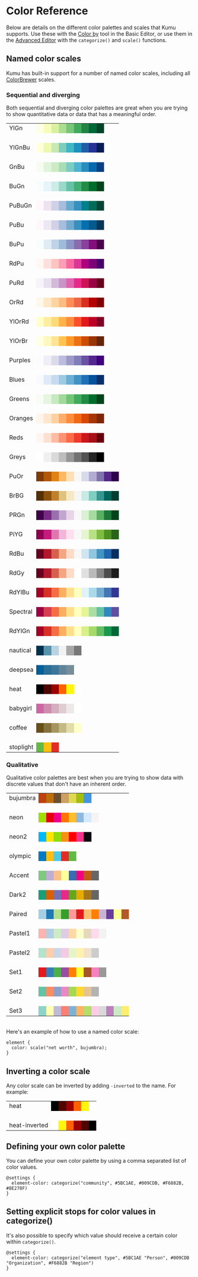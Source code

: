 # Color Reference

Below are details on the different color palettes and scales that Kumu supports. Use these with the [Color by](/guides/decorate.md#color-by) tool in the Basic Editor, or use them in the [Advanced Editor](/guides/decorate.md#decorate-in-the-advanced-editor) with the `categorize()` and `scale()` functions.

## Named color scales
Kumu has built-in support for a number of named color scales, including all [ColorBrewer](http://bl.ocks.org/mbostock/5577023) scales.

### Sequential and diverging
Both sequential and diverging color palettes are great when you are trying to show quantitative data or data that has a meaningful order.

<div class="color-scale">
<table class="table">
  <tbody>
  <tr>
  <td>YlGn</td><td style="background: rgb(255, 255, 229);">&nbsp;</td>
  <td style="background: rgb(247, 252, 185);">&nbsp;</td>
  <td style="background: rgb(217, 240, 163);">&nbsp;</td>
  <td style="background: rgb(173, 221, 142);">&nbsp;</td>
  <td style="background: rgb(120, 198, 121);">&nbsp;</td>
  <td style="background: rgb(65, 171, 93);">&nbsp;</td>
  <td style="background: rgb(35, 132, 67);">&nbsp;</td>
  <td style="background: rgb(0, 104, 55);">&nbsp;</td>
  <td style="background: rgb(0, 69, 41);">&nbsp;</td>
  </tr>
      <tr class="spacer"><td>&nbsp;</td></tr>
  <tr>
  <td>YlGnBu</td><td style="background: rgb(255, 255, 217);">&nbsp;</td>
  <td style="background: rgb(237, 248, 177);">&nbsp;</td>
  <td style="background: rgb(199, 233, 180);">&nbsp;</td>
  <td style="background: rgb(127, 205, 187);">&nbsp;</td>
  <td style="background: rgb(65, 182, 196);">&nbsp;</td>
  <td style="background: rgb(29, 145, 192);">&nbsp;</td>
  <td style="background: rgb(34, 94, 168);">&nbsp;</td>
  <td style="background: rgb(37, 52, 148);">&nbsp;</td>
  <td style="background: rgb(8, 29, 88);">&nbsp;</td>
  </tr>
      <tr class="spacer"><td>&nbsp;</td></tr>
  <tr>
  <td>GnBu</td><td style="background: rgb(247, 252, 240);">&nbsp;</td>
  <td style="background: rgb(224, 243, 219);">&nbsp;</td>
  <td style="background: rgb(204, 235, 197);">&nbsp;</td>
  <td style="background: rgb(168, 221, 181);">&nbsp;</td>
  <td style="background: rgb(123, 204, 196);">&nbsp;</td>
  <td style="background: rgb(78, 179, 211);">&nbsp;</td>
  <td style="background: rgb(43, 140, 190);">&nbsp;</td>
  <td style="background: rgb(8, 104, 172);">&nbsp;</td>
  <td style="background: rgb(8, 64, 129);">&nbsp;</td>
  </tr>
      <tr class="spacer"><td>&nbsp;</td></tr>
  <tr>
  <td>BuGn</td><td style="background: rgb(247, 252, 253);">&nbsp;</td>
  <td style="background: rgb(229, 245, 249);">&nbsp;</td>
  <td style="background: rgb(204, 236, 230);">&nbsp;</td>
  <td style="background: rgb(153, 216, 201);">&nbsp;</td>
  <td style="background: rgb(102, 194, 164);">&nbsp;</td>
  <td style="background: rgb(65, 174, 118);">&nbsp;</td>
  <td style="background: rgb(35, 139, 69);">&nbsp;</td>
  <td style="background: rgb(0, 109, 44);">&nbsp;</td>
  <td style="background: rgb(0, 68, 27);">&nbsp;</td>
  </tr>
      <tr class="spacer"><td>&nbsp;</td></tr>
  <tr>
  <td>PuBuGn</td><td style="background: rgb(255, 247, 251);">&nbsp;</td>
  <td style="background: rgb(236, 226, 240);">&nbsp;</td>
  <td style="background: rgb(208, 209, 230);">&nbsp;</td>
  <td style="background: rgb(166, 189, 219);">&nbsp;</td>
  <td style="background: rgb(103, 169, 207);">&nbsp;</td>
  <td style="background: rgb(54, 144, 192);">&nbsp;</td>
  <td style="background: rgb(2, 129, 138);">&nbsp;</td>
  <td style="background: rgb(1, 108, 89);">&nbsp;</td>
  <td style="background: rgb(1, 70, 54);">&nbsp;</td>
  </tr>
      <tr class="spacer"><td>&nbsp;</td></tr>
  <tr>
  <td>PuBu</td><td style="background: rgb(255, 247, 251);">&nbsp;</td>
  <td style="background: rgb(236, 231, 242);">&nbsp;</td>
  <td style="background: rgb(208, 209, 230);">&nbsp;</td>
  <td style="background: rgb(166, 189, 219);">&nbsp;</td>
  <td style="background: rgb(116, 169, 207);">&nbsp;</td>
  <td style="background: rgb(54, 144, 192);">&nbsp;</td>
  <td style="background: rgb(5, 112, 176);">&nbsp;</td>
  <td style="background: rgb(4, 90, 141);">&nbsp;</td>
  <td style="background: rgb(2, 56, 88);">&nbsp;</td>
  </tr>
      <tr class="spacer"><td>&nbsp;</td></tr>
  <tr>
  <td>BuPu</td><td style="background: rgb(247, 252, 253);">&nbsp;</td>
  <td style="background: rgb(224, 236, 244);">&nbsp;</td>
  <td style="background: rgb(191, 211, 230);">&nbsp;</td>
  <td style="background: rgb(158, 188, 218);">&nbsp;</td>
  <td style="background: rgb(140, 150, 198);">&nbsp;</td>
  <td style="background: rgb(140, 107, 177);">&nbsp;</td>
  <td style="background: rgb(136, 65, 157);">&nbsp;</td>
  <td style="background: rgb(129, 15, 124);">&nbsp;</td>
  <td style="background: rgb(77, 0, 75);">&nbsp;</td>
  </tr>
      <tr class="spacer"><td>&nbsp;</td></tr>
  <tr>
  <td>RdPu</td><td style="background: rgb(255, 247, 243);">&nbsp;</td>
  <td style="background: rgb(253, 224, 221);">&nbsp;</td>
  <td style="background: rgb(252, 197, 192);">&nbsp;</td>
  <td style="background: rgb(250, 159, 181);">&nbsp;</td>
  <td style="background: rgb(247, 104, 161);">&nbsp;</td>
  <td style="background: rgb(221, 52, 151);">&nbsp;</td>
  <td style="background: rgb(174, 1, 126);">&nbsp;</td>
  <td style="background: rgb(122, 1, 119);">&nbsp;</td>
  <td style="background: rgb(73, 0, 106);">&nbsp;</td>
  </tr>
      <tr class="spacer"><td>&nbsp;</td></tr>
  <tr>
  <td>PuRd</td><td style="background: rgb(247, 244, 249);">&nbsp;</td>
  <td style="background: rgb(231, 225, 239);">&nbsp;</td>
  <td style="background: rgb(212, 185, 218);">&nbsp;</td>
  <td style="background: rgb(201, 148, 199);">&nbsp;</td>
  <td style="background: rgb(223, 101, 176);">&nbsp;</td>
  <td style="background: rgb(231, 41, 138);">&nbsp;</td>
  <td style="background: rgb(206, 18, 86);">&nbsp;</td>
  <td style="background: rgb(152, 0, 67);">&nbsp;</td>
  <td style="background: rgb(103, 0, 31);">&nbsp;</td>
  </tr>
      <tr class="spacer"><td>&nbsp;</td></tr>
  <tr>
  <td>OrRd</td><td style="background: rgb(255, 247, 236);">&nbsp;</td>
  <td style="background: rgb(254, 232, 200);">&nbsp;</td>
  <td style="background: rgb(253, 212, 158);">&nbsp;</td>
  <td style="background: rgb(253, 187, 132);">&nbsp;</td>
  <td style="background: rgb(252, 141, 89);">&nbsp;</td>
  <td style="background: rgb(239, 101, 72);">&nbsp;</td>
  <td style="background: rgb(215, 48, 31);">&nbsp;</td>
  <td style="background: rgb(179, 0, 0);">&nbsp;</td>
  <td style="background: rgb(127, 0, 0);">&nbsp;</td>
  </tr>
      <tr class="spacer"><td>&nbsp;</td></tr>
  <tr>
  <td>YlOrRd</td><td style="background: rgb(255, 255, 204);">&nbsp;</td>
  <td style="background: rgb(255, 237, 160);">&nbsp;</td>
  <td style="background: rgb(254, 217, 118);">&nbsp;</td>
  <td style="background: rgb(254, 178, 76);">&nbsp;</td>
  <td style="background: rgb(253, 141, 60);">&nbsp;</td>
  <td style="background: rgb(252, 78, 42);">&nbsp;</td>
  <td style="background: rgb(227, 26, 28);">&nbsp;</td>
  <td style="background: rgb(189, 0, 38);">&nbsp;</td>
  <td style="background: rgb(128, 0, 38);">&nbsp;</td>
  </tr>
      <tr class="spacer"><td>&nbsp;</td></tr>
  <tr>
  <td>YlOrBr</td><td style="background: rgb(255, 255, 229);">&nbsp;</td>
  <td style="background: rgb(255, 247, 188);">&nbsp;</td>
  <td style="background: rgb(254, 227, 145);">&nbsp;</td>
  <td style="background: rgb(254, 196, 79);">&nbsp;</td>
  <td style="background: rgb(254, 153, 41);">&nbsp;</td>
  <td style="background: rgb(236, 112, 20);">&nbsp;</td>
  <td style="background: rgb(204, 76, 2);">&nbsp;</td>
  <td style="background: rgb(153, 52, 4);">&nbsp;</td>
  <td style="background: rgb(102, 37, 6);">&nbsp;</td>
  </tr>
      <tr class="spacer"><td>&nbsp;</td></tr>
  <tr>
  <td>Purples</td><td style="background: rgb(252, 251, 253);">&nbsp;</td>
  <td style="background: rgb(239, 237, 245);">&nbsp;</td>
  <td style="background: rgb(218, 218, 235);">&nbsp;</td>
  <td style="background: rgb(188, 189, 220);">&nbsp;</td>
  <td style="background: rgb(158, 154, 200);">&nbsp;</td>
  <td style="background: rgb(128, 125, 186);">&nbsp;</td>
  <td style="background: rgb(106, 81, 163);">&nbsp;</td>
  <td style="background: rgb(84, 39, 143);">&nbsp;</td>
  <td style="background: rgb(63, 0, 125);">&nbsp;</td>
  </tr>
      <tr class="spacer"><td>&nbsp;</td></tr>
  <tr>
  <td>Blues</td><td style="background: rgb(247, 251, 255);">&nbsp;</td>
  <td style="background: rgb(222, 235, 247);">&nbsp;</td>
  <td style="background: rgb(198, 219, 239);">&nbsp;</td>
  <td style="background: rgb(158, 202, 225);">&nbsp;</td>
  <td style="background: rgb(107, 174, 214);">&nbsp;</td>
  <td style="background: rgb(66, 146, 198);">&nbsp;</td>
  <td style="background: rgb(33, 113, 181);">&nbsp;</td>
  <td style="background: rgb(8, 81, 156);">&nbsp;</td>
  <td style="background: rgb(8, 48, 107);">&nbsp;</td>
  </tr>
      <tr class="spacer"><td>&nbsp;</td></tr>
  <tr>
  <td>Greens</td><td style="background: rgb(247, 252, 245);">&nbsp;</td>
  <td style="background: rgb(229, 245, 224);">&nbsp;</td>
  <td style="background: rgb(199, 233, 192);">&nbsp;</td>
  <td style="background: rgb(161, 217, 155);">&nbsp;</td>
  <td style="background: rgb(116, 196, 118);">&nbsp;</td>
  <td style="background: rgb(65, 171, 93);">&nbsp;</td>
  <td style="background: rgb(35, 139, 69);">&nbsp;</td>
  <td style="background: rgb(0, 109, 44);">&nbsp;</td>
  <td style="background: rgb(0, 68, 27);">&nbsp;</td>
  </tr>
      <tr class="spacer"><td>&nbsp;</td></tr>
  <tr>
  <td>Oranges</td><td style="background: rgb(255, 245, 235);">&nbsp;</td>
  <td style="background: rgb(254, 230, 206);">&nbsp;</td>
  <td style="background: rgb(253, 208, 162);">&nbsp;</td>
  <td style="background: rgb(253, 174, 107);">&nbsp;</td>
  <td style="background: rgb(253, 141, 60);">&nbsp;</td>
  <td style="background: rgb(241, 105, 19);">&nbsp;</td>
  <td style="background: rgb(217, 72, 1);">&nbsp;</td>
  <td style="background: rgb(166, 54, 3);">&nbsp;</td>
  <td style="background: rgb(127, 39, 4);">&nbsp;</td>
  </tr>
      <tr class="spacer"><td>&nbsp;</td></tr>
  <tr>
  <td>Reds</td><td style="background: rgb(255, 245, 240);">&nbsp;</td>
  <td style="background: rgb(254, 224, 210);">&nbsp;</td>
  <td style="background: rgb(252, 187, 161);">&nbsp;</td>
  <td style="background: rgb(252, 146, 114);">&nbsp;</td>
  <td style="background: rgb(251, 106, 74);">&nbsp;</td>
  <td style="background: rgb(239, 59, 44);">&nbsp;</td>
  <td style="background: rgb(203, 24, 29);">&nbsp;</td>
  <td style="background: rgb(165, 15, 21);">&nbsp;</td>
  <td style="background: rgb(103, 0, 13);">&nbsp;</td>
  </tr>
      <tr class="spacer"><td>&nbsp;</td></tr>
  <tr>
  <td>Greys</td><td style="background: rgb(255, 255, 255);">&nbsp;</td>
  <td style="background: rgb(240, 240, 240);">&nbsp;</td>
  <td style="background: rgb(217, 217, 217);">&nbsp;</td>
  <td style="background: rgb(189, 189, 189);">&nbsp;</td>
  <td style="background: rgb(150, 150, 150);">&nbsp;</td>
  <td style="background: rgb(115, 115, 115);">&nbsp;</td>
  <td style="background: rgb(82, 82, 82);">&nbsp;</td>
  <td style="background: rgb(37, 37, 37);">&nbsp;</td>
  <td style="background: rgb(0, 0, 0);">&nbsp;</td>
  </tr>
  <tr class="spacer"><td>&nbsp;</td></tr>
  <tr>
  <td>PuOr</td><td style="background: rgb(127, 59, 8);">&nbsp;</td>
  <td style="background: rgb(179, 88, 6);">&nbsp;</td>
  <td style="background: rgb(224, 130, 20);">&nbsp;</td>
  <td style="background: rgb(253, 184, 99);">&nbsp;</td>
  <td style="background: rgb(254, 224, 182);">&nbsp;</td>
  <td style="background: rgb(247, 247, 247);">&nbsp;</td>
  <td style="background: rgb(216, 218, 235);">&nbsp;</td>
  <td style="background: rgb(178, 171, 210);">&nbsp;</td>
  <td style="background: rgb(128, 115, 172);">&nbsp;</td>
  <td style="background: rgb(84, 39, 136);">&nbsp;</td>
  <td style="background: rgb(45, 0, 75);">&nbsp;</td>
  </tr>
  <tr class="spacer"><td>&nbsp;</td></tr>
  <tr>
  <td>BrBG</td><td style="background: rgb(84, 48, 5);">&nbsp;</td>
  <td style="background: rgb(140, 81, 10);">&nbsp;</td>
  <td style="background: rgb(191, 129, 45);">&nbsp;</td>
  <td style="background: rgb(223, 194, 125);">&nbsp;</td>
  <td style="background: rgb(246, 232, 195);">&nbsp;</td>
  <td style="background: rgb(245, 245, 245);">&nbsp;</td>
  <td style="background: rgb(199, 234, 229);">&nbsp;</td>
  <td style="background: rgb(128, 205, 193);">&nbsp;</td>
  <td style="background: rgb(53, 151, 143);">&nbsp;</td>
  <td style="background: rgb(1, 102, 94);">&nbsp;</td>
  <td style="background: rgb(0, 60, 48);">&nbsp;</td>
  </tr>
  <tr class="spacer"><td>&nbsp;</td></tr>
  <tr>
  <td>PRGn</td><td style="background: rgb(64, 0, 75);">&nbsp;</td>
  <td style="background: rgb(118, 42, 131);">&nbsp;</td>
  <td style="background: rgb(153, 112, 171);">&nbsp;</td>
  <td style="background: rgb(194, 165, 207);">&nbsp;</td>
  <td style="background: rgb(231, 212, 232);">&nbsp;</td>
  <td style="background: rgb(247, 247, 247);">&nbsp;</td>
  <td style="background: rgb(217, 240, 211);">&nbsp;</td>
  <td style="background: rgb(166, 219, 160);">&nbsp;</td>
  <td style="background: rgb(90, 174, 97);">&nbsp;</td>
  <td style="background: rgb(27, 120, 55);">&nbsp;</td>
  <td style="background: rgb(0, 68, 27);">&nbsp;</td>
  </tr>
  <tr class="spacer"><td>&nbsp;</td></tr>
  <tr>
  <td>PiYG</td><td style="background: rgb(142, 1, 82);">&nbsp;</td>
  <td style="background: rgb(197, 27, 125);">&nbsp;</td>
  <td style="background: rgb(222, 119, 174);">&nbsp;</td>
  <td style="background: rgb(241, 182, 218);">&nbsp;</td>
  <td style="background: rgb(253, 224, 239);">&nbsp;</td>
  <td style="background: rgb(247, 247, 247);">&nbsp;</td>
  <td style="background: rgb(230, 245, 208);">&nbsp;</td>
  <td style="background: rgb(184, 225, 134);">&nbsp;</td>
  <td style="background: rgb(127, 188, 65);">&nbsp;</td>
  <td style="background: rgb(77, 146, 33);">&nbsp;</td>
  <td style="background: rgb(39, 100, 25);">&nbsp;</td>
  </tr>
  <tr class="spacer"><td>&nbsp;</td></tr>
  <tr>
  <td>RdBu</td><td style="background: rgb(103, 0, 31);">&nbsp;</td>
  <td style="background: rgb(178, 24, 43);">&nbsp;</td>
  <td style="background: rgb(214, 96, 77);">&nbsp;</td>
  <td style="background: rgb(244, 165, 130);">&nbsp;</td>
  <td style="background: rgb(253, 219, 199);">&nbsp;</td>
  <td style="background: rgb(247, 247, 247);">&nbsp;</td>
  <td style="background: rgb(209, 229, 240);">&nbsp;</td>
  <td style="background: rgb(146, 197, 222);">&nbsp;</td>
  <td style="background: rgb(67, 147, 195);">&nbsp;</td>
  <td style="background: rgb(33, 102, 172);">&nbsp;</td>
  <td style="background: rgb(5, 48, 97);">&nbsp;</td>
  </tr>
  <tr class="spacer"><td>&nbsp;</td></tr>
  <tr>
  <td>RdGy</td><td style="background: rgb(103, 0, 31);">&nbsp;</td>
  <td style="background: rgb(178, 24, 43);">&nbsp;</td>
  <td style="background: rgb(214, 96, 77);">&nbsp;</td>
  <td style="background: rgb(244, 165, 130);">&nbsp;</td>
  <td style="background: rgb(253, 219, 199);">&nbsp;</td>
  <td style="background: rgb(255, 255, 255);">&nbsp;</td>
  <td style="background: rgb(224, 224, 224);">&nbsp;</td>
  <td style="background: rgb(186, 186, 186);">&nbsp;</td>
  <td style="background: rgb(135, 135, 135);">&nbsp;</td>
  <td style="background: rgb(77, 77, 77);">&nbsp;</td>
  <td style="background: rgb(26, 26, 26);">&nbsp;</td>
  </tr>
  <tr class="spacer"><td>&nbsp;</td></tr>
  <tr>
  <td>RdYlBu</td><td style="background: rgb(165, 0, 38);">&nbsp;</td>
  <td style="background: rgb(215, 48, 39);">&nbsp;</td>
  <td style="background: rgb(244, 109, 67);">&nbsp;</td>
  <td style="background: rgb(253, 174, 97);">&nbsp;</td>
  <td style="background: rgb(254, 224, 144);">&nbsp;</td>
  <td style="background: rgb(255, 255, 191);">&nbsp;</td>
  <td style="background: rgb(224, 243, 248);">&nbsp;</td>
  <td style="background: rgb(171, 217, 233);">&nbsp;</td>
  <td style="background: rgb(116, 173, 209);">&nbsp;</td>
  <td style="background: rgb(69, 117, 180);">&nbsp;</td>
  <td style="background: rgb(49, 54, 149);">&nbsp;</td>
  </tr>
  <tr class="spacer"><td>&nbsp;</td></tr>
  <tr>
  <td>Spectral</td><td style="background: rgb(158, 1, 66);">&nbsp;</td>
  <td style="background: rgb(213, 62, 79);">&nbsp;</td>
  <td style="background: rgb(244, 109, 67);">&nbsp;</td>
  <td style="background: rgb(253, 174, 97);">&nbsp;</td>
  <td style="background: rgb(254, 224, 139);">&nbsp;</td>
  <td style="background: rgb(255, 255, 191);">&nbsp;</td>
  <td style="background: rgb(230, 245, 152);">&nbsp;</td>
  <td style="background: rgb(171, 221, 164);">&nbsp;</td>
  <td style="background: rgb(102, 194, 165);">&nbsp;</td>
  <td style="background: rgb(50, 136, 189);">&nbsp;</td>
  <td style="background: rgb(94, 79, 162);">&nbsp;</td>
  </tr>
  <tr class="spacer"><td>&nbsp;</td></tr>
  <tr>
  <td>RdYlGn</td><td style="background: rgb(165, 0, 38);">&nbsp;</td>
  <td style="background: rgb(215, 48, 39);">&nbsp;</td>
  <td style="background: rgb(244, 109, 67);">&nbsp;</td>
  <td style="background: rgb(253, 174, 97);">&nbsp;</td>
  <td style="background: rgb(254, 224, 139);">&nbsp;</td>
  <td style="background: rgb(255, 255, 191);">&nbsp;</td>
  <td style="background: rgb(217, 239, 139);">&nbsp;</td>
  <td style="background: rgb(166, 217, 106);">&nbsp;</td>
  <td style="background: rgb(102, 189, 99);">&nbsp;</td>
  <td style="background: rgb(26, 152, 80);">&nbsp;</td>
  <td style="background: rgb(0, 104, 55);">&nbsp;</td>
  </tr>
  <tr class="spacer"><td>&nbsp;</td></tr>
    <tr>
      <td>nautical</td>
      <td style="background: #003250;">&nbsp;</td>
      <td style="background: #5893ac;">&nbsp;</td>
      <td style="background: #bbd2e0;">&nbsp;</td>
      <td style="background: #f2f2f5;">&nbsp;</td>
      <td style="background: #a7a7a7;">&nbsp;</td>
      <td style="background: #787878;">&nbsp;</td>
    </tr>
    <tr class="spacer"><td>&nbsp;</td></tr>
    <tr>
      <td>deepsea</td>
      <td style="background: #005F98;">&nbsp;</td>
      <td style="background: #296F98;">&nbsp;</td>
      <td style="background: #3C779A;">&nbsp;</td>
      <td style="background: #60849A;">&nbsp;</td>
      <td style="background: #788D9A;">&nbsp;</td>
    </tr>
    <tr class="spacer"><td>&nbsp;</td></tr>
    <tr>
      <td>heat</td>
      <td style="background: #000000;">&nbsp;</td>
      <td style="background: #4D0600;">&nbsp;</td>
      <td style="background: #9C0200;">&nbsp;</td>
      <td style="background: #FF6100;">&nbsp;</td>
      <td style="background: #FFF60B;">&nbsp;</td>
      <td style="background: #FFFFFF;">&nbsp;</td>
    </tr>
    <tr class="spacer"><td>&nbsp;</td></tr>
    <tr>
      <td>babygirl</td>
      <td style="background: #CC66A4;">&nbsp;</td>
      <td style="background: #CE8DAD;">&nbsp;</td>
      <td style="background: #D4AFBD;">&nbsp;</td>
      <td style="background: #DECED2;">&nbsp;</td>
      <td style="background: #EDE9E9;">&nbsp;</td>
      <td style="background: #FFFFFF;">&nbsp;</td>
    </tr>
    <tr class="spacer"><td>&nbsp;</td></tr>
    <tr>
      <td>coffee</td>
      <td style="background: #684F19;">&nbsp;</td>
      <td style="background: #86723D;">&nbsp;</td>
      <td style="background: #A49561;">&nbsp;</td>
      <td style="background: #C3B984;">&nbsp;</td>
      <td style="background: #E1DCA8;">&nbsp;</td>
      <td style="background: #FFFFCC;">&nbsp;</td>
    </tr>
    <tr class="spacer"><td>&nbsp;</td></tr>
    <tr>
      <td>stoplight</td>
      <td style="background: #62B944;">&nbsp;</td>
      <td style="background: #FDBE0F;">&nbsp;</td>
      <td style="background: #E02D28;">&nbsp;</td>
    </tr>
  </tbody>
</table>      
</div>

### Qualitative

Qualitative color palettes are best when you are trying to show data with discrete values that don't have an inherent order.

<div class="color-scale">
<table class="table">
  <tbody>
    <tr>
      <td>bujumbra</td>
      <td style="background: #BE420E;">&nbsp;</td>
      <td style="background: #BE6D0E;">&nbsp;</td>
      <td style="background: #6B4F2E;">&nbsp;</td>
      <td style="background: #CCA066;">&nbsp;</td>
      <td style="background: #E0D752;">&nbsp;</td>
      <td style="background: #A5BE0E;">&nbsp;</td>
      <td style="background: #4197E3;">&nbsp;</td>
    </tr>
    <tr class="spacer"><td>&nbsp;</td></tr>
    <tr>
      <td>neon</td>
      <td style="background: #9FDE00;">&nbsp;</td>
      <td style="background: #E7000C;">&nbsp;</td>
      <td style="background: #EC008C;">&nbsp;</td>
      <td style="background: #FF7404;">&nbsp;</td>
      <td style="background: #FFBE2A;">&nbsp;</td>
      <td style="background: #8FB9E1;">&nbsp;</td>
      <td style="background: #D5EAFF;">&nbsp;</td>
      <td style="background: #F6F4F4;">&nbsp;</td>
    </tr>
    <tr class="spacer"><td>&nbsp;</td></tr>
    <tr>
      <td>neon2</td>
      <td style="background: #00B9FC;">&nbsp;</td>
      <td style="background: #FEE300;">&nbsp;</td>
      <td style="background: #8EDC0C;">&nbsp;</td>
      <td style="background: #F69010;">&nbsp;</td>
      <td style="background: #FD0100;">&nbsp;</td>
      <td style="background: #F33389;">&nbsp;</td>
      <td style="background: #0B080F;">&nbsp;</td>
    </tr>
    <tr class="spacer"><td>&nbsp;</td></tr>
    <tr>
      <td>olympic</td>
      <td style="background: #007AC3;">&nbsp;</td>
      <td style="background: #FDBE0F;">&nbsp;</td>
      <td style="background: #4CC9E9;">&nbsp;</td>
      <td style="background: #E02D28;">&nbsp;</td>
      <td style="background: #62B944;">&nbsp;</td>
    </tr>
    <tr class="spacer"><td>&nbsp;</td></tr>
    <tr>
    <td>Accent</td><td style="background: rgb(127, 201, 127);">&nbsp;</td>
    <td style="background: rgb(190, 174, 212);">&nbsp;</td>
    <td style="background: rgb(253, 192, 134);">&nbsp;</td>
    <td style="background: rgb(255, 255, 153);">&nbsp;</td>
    <td style="background: rgb(56, 108, 176);">&nbsp;</td>
    <td style="background: rgb(240, 2, 127);">&nbsp;</td>
    <td style="background: rgb(191, 91, 23);">&nbsp;</td>
    <td style="background: rgb(102, 102, 102);">&nbsp;</td>
    </tr>
    <tr class="spacer"><td>&nbsp;</td></tr>
    <tr>
    <td>Dark2</td><td style="background: rgb(27, 158, 119);">&nbsp;</td>
    <td style="background: rgb(217, 95, 2);">&nbsp;</td>
    <td style="background: rgb(117, 112, 179);">&nbsp;</td>
    <td style="background: rgb(231, 41, 138);">&nbsp;</td>
    <td style="background: rgb(102, 166, 30);">&nbsp;</td>
    <td style="background: rgb(230, 171, 2);">&nbsp;</td>
    <td style="background: rgb(166, 118, 29);">&nbsp;</td>
    <td style="background: rgb(102, 102, 102);">&nbsp;</td>
    </tr>
    <tr class="spacer"><td>&nbsp;</td></tr>
    <tr>
    <td>Paired</td><td style="background: rgb(166, 206, 227);">&nbsp;</td>
    <td style="background: rgb(31, 120, 180);">&nbsp;</td>
    <td style="background: rgb(178, 223, 138);">&nbsp;</td>
    <td style="background: rgb(51, 160, 44);">&nbsp;</td>
    <td style="background: rgb(251, 154, 153);">&nbsp;</td>
    <td style="background: rgb(227, 26, 28);">&nbsp;</td>
    <td style="background: rgb(253, 191, 111);">&nbsp;</td>
    <td style="background: rgb(255, 127, 0);">&nbsp;</td>
    <td style="background: rgb(202, 178, 214);">&nbsp;</td>
    <td style="background: rgb(106, 61, 154);">&nbsp;</td>
    <td style="background: rgb(255, 255, 153);">&nbsp;</td>
    <td style="background: rgb(177, 89, 40);">&nbsp;</td>
    </tr>
    <tr class="spacer"><td>&nbsp;</td></tr>
    <tr>
    <td>Pastel1</td><td style="background: rgb(251, 180, 174);">&nbsp;</td>
    <td style="background: rgb(179, 205, 227);">&nbsp;</td>
    <td style="background: rgb(204, 235, 197);">&nbsp;</td>
    <td style="background: rgb(222, 203, 228);">&nbsp;</td>
    <td style="background: rgb(254, 217, 166);">&nbsp;</td>
    <td style="background: rgb(255, 255, 204);">&nbsp;</td>
    <td style="background: rgb(229, 216, 189);">&nbsp;</td>
    <td style="background: rgb(253, 218, 236);">&nbsp;</td>
    <td style="background: rgb(242, 242, 242);">&nbsp;</td>
    </tr>
    <tr class="spacer"><td>&nbsp;</td></tr>
    <tr>
    <td>Pastel2</td><td style="background: rgb(179, 226, 205);">&nbsp;</td>
    <td style="background: rgb(253, 205, 172);">&nbsp;</td>
    <td style="background: rgb(203, 213, 232);">&nbsp;</td>
    <td style="background: rgb(244, 202, 228);">&nbsp;</td>
    <td style="background: rgb(230, 245, 201);">&nbsp;</td>
    <td style="background: rgb(255, 242, 174);">&nbsp;</td>
    <td style="background: rgb(241, 226, 204);">&nbsp;</td>
    <td style="background: rgb(204, 204, 204);">&nbsp;</td>
    </tr>
    <tr class="spacer"><td>&nbsp;</td></tr>
    <tr>
    <td>Set1</td><td style="background: rgb(228, 26, 28);">&nbsp;</td>
    <td style="background: rgb(55, 126, 184);">&nbsp;</td>
    <td style="background: rgb(77, 175, 74);">&nbsp;</td>
    <td style="background: rgb(152, 78, 163);">&nbsp;</td>
    <td style="background: rgb(255, 127, 0);">&nbsp;</td>
    <td style="background: rgb(255, 255, 51);">&nbsp;</td>
    <td style="background: rgb(166, 86, 40);">&nbsp;</td>
    <td style="background: rgb(247, 129, 191);">&nbsp;</td>
    <td style="background: rgb(153, 153, 153);">&nbsp;</td>
    </tr>
    <tr class="spacer"><td>&nbsp;</td></tr>
    <tr>
    <td>Set2</td><td style="background: rgb(102, 194, 165);">&nbsp;</td>
    <td style="background: rgb(252, 141, 98);">&nbsp;</td>
    <td style="background: rgb(141, 160, 203);">&nbsp;</td>
    <td style="background: rgb(231, 138, 195);">&nbsp;</td>
    <td style="background: rgb(166, 216, 84);">&nbsp;</td>
    <td style="background: rgb(255, 217, 47);">&nbsp;</td>
    <td style="background: rgb(229, 196, 148);">&nbsp;</td>
    <td style="background: rgb(179, 179, 179);">&nbsp;</td>
    </tr>
    <tr class="spacer"><td>&nbsp;</td></tr>
    <tr>
    <td>Set3</td><td style="background: rgb(141, 211, 199);">&nbsp;</td>
    <td style="background: rgb(255, 255, 179);">&nbsp;</td>
    <td style="background: rgb(190, 186, 218);">&nbsp;</td>
    <td style="background: rgb(251, 128, 114);">&nbsp;</td>
    <td style="background: rgb(128, 177, 211);">&nbsp;</td>
    <td style="background: rgb(253, 180, 98);">&nbsp;</td>
    <td style="background: rgb(179, 222, 105);">&nbsp;</td>
    <td style="background: rgb(252, 205, 229);">&nbsp;</td>
    <td style="background: rgb(217, 217, 217);">&nbsp;</td>
    <td style="background: rgb(188, 128, 189);">&nbsp;</td>
    <td style="background: rgb(204, 235, 197);">&nbsp;</td>
    <td style="background: rgb(255, 237, 111);">&nbsp;</td>
    </tr>
  </tbody>
</table>      
</div>

<br />
Here's an example of how to use a named color scale:

```
element {
  color: scale("net worth", bujumbra);
}
```

## Inverting a color scale

Any color scale can be inverted by adding `-inverted` to the name. For example:

<div class="color-scale">
<table class="table">
  <tbody>
    <tr>
      <td>heat</td>
      <td style="background: #000000;">&nbsp;</td>
      <td style="background: #4D0600;">&nbsp;</td>
      <td style="background: #9C0200;">&nbsp;</td>
      <td style="background: #FF6100;">&nbsp;</td>
      <td style="background: #FFF60B;">&nbsp;</td>
      <td style="background: #FFFFFF;">&nbsp;</td>
    </tr>
    <tr class="spacer"><td>&nbsp;</td></tr>
    <tr>
      <td>heat-inverted</td>
      <td style="background: #FFFFFF;">&nbsp;</td>
      <td style="background: #FFF60B;">&nbsp;</td>
      <td style="background: #FF6100;">&nbsp;</td>
      <td style="background: #9C0200;">&nbsp;</td>
      <td style="background: #4D0600;">&nbsp;</td>
      <td style="background: #000000;">&nbsp;</td>
    </tr>
  </tbody>
</table>      
</div>

## Defining your own color palette

You can define your own color palette by using a comma separated list of color values.

```
@settings {
  element-color: categorize("community", #5BC1AE, #009CDB, #F6882B, #8E278F)
}
```

## Setting explicit stops for color values in categorize()

It's also possible to specify which value should receive a certain color within `categorize()`.

```
@settings {
  element-color: categorize("element type", #5BC1AE "Person", #009CDB "Organization", #F6882B "Region")
}
```
